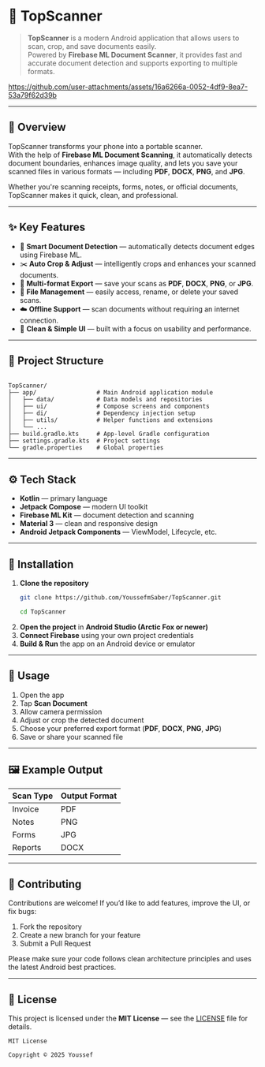 # 📄 TopScanner

> **TopScanner** is a modern Android application that allows users to scan, crop, and save documents easily.  
> Powered by **Firebase ML Document Scanner**, it provides fast and accurate document detection and supports exporting to multiple formats.

https://github.com/user-attachments/assets/16a6266a-0052-4df9-8ea7-53a79f62d39b

---

## 🚀 Overview

TopScanner transforms your phone into a portable scanner.  
With the help of **Firebase ML Document Scanning**, it automatically detects document boundaries, enhances image quality, and lets you save your scanned files in various formats — including **PDF**, **DOCX**, **PNG**, and **JPG**.

Whether you're scanning receipts, forms, notes, or official documents, TopScanner makes it quick, clean, and professional.

---

## ✨ Key Features

- 📸 **Smart Document Detection** — automatically detects document edges using Firebase ML.  
- ✂️ **Auto Crop & Adjust** — intelligently crops and enhances your scanned documents.  
- 💾 **Multi-format Export** — save your scans as **PDF**, **DOCX**, **PNG**, or **JPG**.  
- 📂 **File Management** — easily access, rename, or delete your saved scans.  
- ☁️ **Offline Support** — scan documents without requiring an internet connection.  
- 🧠 **Clean & Simple UI** — built with a focus on usability and performance.  

---

## 🧱 Project Structure

```

TopScanner/
├── app/                 # Main Android application module
│   ├── data/            # Data models and repositories
│   ├── ui/              # Compose screens and components
│   ├── di/              # Dependency injection setup
│   ├── utils/           # Helper functions and extensions
│   └── ...
├── build.gradle.kts     # App-level Gradle configuration
├── settings.gradle.kts  # Project settings
└── gradle.properties    # Global properties

````

---

## ⚙️ Tech Stack

- **Kotlin** — primary language  
- **Jetpack Compose** — modern UI toolkit  
- **Firebase ML Kit** — document detection and scanning  
- **Material 3** — clean and responsive design  
- **Android Jetpack Components** — ViewModel, Lifecycle, etc.  

---

## 🧩 Installation

1. **Clone the repository**
   ```bash
   git clone https://github.com/YoussefmSaber/TopScanner.git
   
   cd TopScanner

2. **Open the project** in **Android Studio (Arctic Fox or newer)**
3. **Connect Firebase** using your own project credentials
4. **Build & Run** the app on an Android device or emulator

---

## 🧪 Usage

1. Open the app
2. Tap **Scan Document**
3. Allow camera permission
4. Adjust or crop the detected document
5. Choose your preferred export format (**PDF**, **DOCX**, **PNG**, **JPG**)
6. Save or share your scanned file

---

## 🖼️ Example Output

| Scan Type | Output Format |
| --------- | ------------- |
| Invoice   | PDF           |
| Notes     | PNG           |
| Forms     | JPG           |
| Reports   | DOCX          |

---

## 🤝 Contributing

Contributions are welcome!
If you’d like to add features, improve the UI, or fix bugs:

1. Fork the repository
2. Create a new branch for your feature
3. Submit a Pull Request

Please make sure your code follows clean architecture principles and uses the latest Android best practices.

---

## 📄 License

This project is licensed under the **MIT License** — see the [LICENSE](LICENSE) file for details.

```
MIT License

Copyright © 2025 Youssef
```

